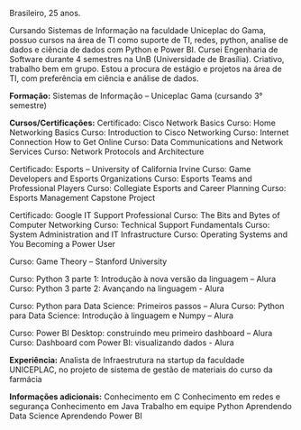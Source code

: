 Brasileiro, 25 anos.

Cursando Sistemas de Informação na faculdade Uniceplac do Gama, possuo cursos na área de TI como suporte de TI, redes, python, analise de dados e ciência de dados com Python e Power BI. Cursei Engenharia de Software durante 4 semestres na UnB (Universidade de Brasília). Criativo, trabalho bem em grupo. Estou a procura de estágio e projetos na área de TI, com preferência em ciência e análise de dados.

**Formação:**
Sistemas de Informação – Uniceplac Gama (cursando 3° semestre)

**Cursos/Certificações:**
Certificado: Cisco Network Basics
Curso: Home Networking Basics
Curso: Introduction to Cisco Networking
Curso: Internet Connection How to Get Online
Curso: Data Communications and Network Services
Curso: Network Protocols and Architecture

Certificado: Esports – University of California Irvine
Curso: Game Developers and Esports Organizations
Curso: Esports Teams and Professional Players
Curso: Collegiate Esports and Career Planning
Curso: Esports Management Capstone Project

Certificado: Google IT Support Professional
Curso: The Bits and Bytes of Computer Networking
Curso: Technical Support Fundamentals
Curso: System Administration and IT Infrastructure
Curso: Operating Systems and You Becoming a Power User

Curso: Game Theory – Stanford University

Curso: Python 3 parte 1: Introdução à nova versão da linguagem – Alura
Curso: Python 3 parte 2: Avançando na linguagem - Alura

Curso: Python para Data Science: Primeiros passos – Alura
Curso: Python para Data Science: Introdução à linguagem e Numpy – Alura

Curso: Power BI Desktop: construindo meu primeiro dashboard – Alura
Curso: Dashboard com Power BI: visualizando dados - Alura


**Experiência:**
Analista de Infraestrutura na startup da faculdade UNICEPLAC, no projeto de sistema
de gestão de materiais do curso da farmácia

**Informações adicionais:**
Conhecimento em C
Conhecimento em redes e segurança
Conhecimento em Java
Trabalho em equipe
Python
Aprendendo Data Science
Aprendendo Power BI
